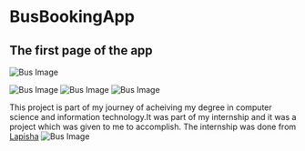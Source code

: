 # BusBookingApp
## The first page of the app
![Bus Image](https://i.ibb.co/Gs0RdSN/easybus1.png)


![Bus Image](https://i.ibb.co/5FnHF0t/easybus2.png)
![Bus Image](https://i.ibb.co/rd3t7JB/easybus3.png)
![Bus Image](https://i.ibb.co/xgwKhGK/easybus4.png)

This project is part of my journey of acheiving my degree in computer science and information technology.It was part of my internship and it was a project which was given to me to accomplish.
The internship was done from [Lapisha](https://lapisha.com)
![Bus Image](https://i.ibb.co/kgBHzLX/available-Buses.png)



